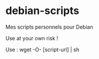 debian-scripts
==============

Mes scripts personnels pour Debian

Use at your own risk !

Use : wget -O- [script-url] | sh
